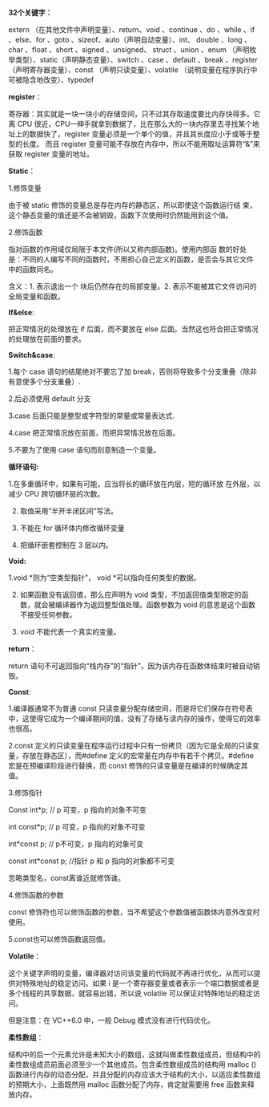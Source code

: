 **32个关键字：**

extern （在其他文件中声明变量）、return、void 、continue 、do 、while 、if 、else、for 、goto 、sizeof、auto（声明自动变量）、int、 double 、long 、char 、float 、short 、signed 、unsigned、 struct 、union 、enum （声明枚举类型）、static（声明静态变量）、switch 、case 、default 、break 、register （声明寄存器变量）、const （声明只读变量）、volatile （说明变量在程序执行中可被隐含地改变）、typedef

**register**：

寄存器：其实就是一块一块小的存储空间，只不过其存取速度要比内存快得多。它离 CPU 很近，CPU一伸手就拿到数据了，比在那么大的一块内存里去寻找某个地址上的数据快了，register 变量必须是一个单个的值，并且其长度应小于或等于整型的长度。 而且 register 变量可能不存放在内存中，所以不能用取址运算符“&”来获取 register 变量的地址。

**Static**：

1.修饰变量

由于被 static 修饰的变量总是存在内存的静态区，所以即使这个函数运行结 束，这个静态变量的值还是不会被销毁，函数下次使用时仍然能用到这个值。

2.修饰函数

指对函数的作用域仅局限于本文件(所以又称内部函数)。使用内部函 数的好处是：不同的人编写不同的函数时，不用担心自己定义的函数，是否会与其它文件 中的函数同名。

含义：1. 表示退出一个 块后仍然存在的局部变量。2. 表示不能被其它文件访问的全局变量和函数。

**If&else**:

 把正常情况的处理放在 if 后面，而不要放在 else 后面。当然这也符合把正常情况的处理放在前面的要求。

**Switch&case**: 

   1.每个 case 语句的结尾绝对不要忘了加 break，否则将导致多个分支重叠（除非有意使多个分支重叠）.

   2.后必须使用 default 分支

   3.case 后面只能是整型或字符型的常量或常量表达式.

   4.case 把正常情况放在前面，而把异常情况放在后面。

   5.不要为了使用 case 语句而刻意制造一个变量。

**循环语句:**

   1.在多重循环中，如果有可能，应当将长的循环放在内层，短的循环放 在外层，以减少 CPU 跨切循环层的次数。

2. 取值采用“半开半闭区间”写法。

3. 不能在 for 循环体内修改循环变量

4. 把循环嵌套控制在 3 层以内。

**Void:**

   1.void *则为“空类型指针”， void *可以指向任何类型的数据。

2. 如果函数没有返回值，那么应声明为 void 类型，不加返回值类型限定的函数，就会被编译器作为返回整型值处理。函数参数为 void 的意思是这个函数不接受任何参数。

3. void 不能代表一个真实的变量。

 

 **return**：

return 语句不可返回指向“栈内存”的“指针”，因为该内存在函数体结束时被自动销毁。

**Const**:

1.编译器通常不为普通 const 只读变量分配存储空间，而是将它们保存在符号表中，这使得它成为一个编译期间的值，没有了存储与读内存的操作，使得它的效率也很高。

2.const 定义的只读变量在程序运行过程中只有一份拷贝（因为它是全局的只读变量，存放在静态区），而#define 定义的宏常量在内存中有若干个拷贝。#define 宏是在预编译阶段进行替换，而 const 修饰的只读变量是在编译的时候确定其值。

3.修饰指针

Const int*p; // p 可变，p 指向的对象不可变

int const*p; // p 可变，p 指向的对象不可变 

int*const p; // p不可变，p 指向的对象可变 

const int*const p; //指针 p 和 p 指向的对象都不可变

忽略类型名，const离谁近就修饰谁。

4.修饰函数的参数

const 修饰符也可以修饰函数的参数，当不希望这个参数值被函数体内意外改变时使用。

5.const也可以修饰函数返回值。

 

**Volatile**：

这个关键字声明的变量，编译器对访问该变量的代码就不再进行优化，从而可以提供对特殊地址的稳定访问。如果 i 是一个寄存器变量或者表示一个端口数据或者是多个线程的共享数据，就容易出错，所以说 volatile 可以保证对特殊地址的稳定访问。

但是注意：在 VC++6.0 中，一般 Debug 模式没有进行代码优化。

**柔性数组**：

结构中的后一个元素允许是未知大小的数组，这就叫做柔性数组成员，但结构中的柔性数组成员前面必须至少一个其他成员。包含柔性数组成员的结构用 malloc ()函数进行内存的动态分配，并且分配的内存应该大于结构的大小，以适应柔性数组的预期大小，上面既然用 malloc 函数分配了内存，肯定就需要用 free 函数来释放内存。